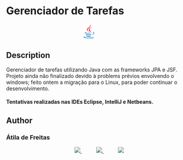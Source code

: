 # Gerenciador de Tarefas 
<p align="center">
    <img height="40" src="https://raw.githubusercontent.com/devicons/devicon/master/icons/java/java-original.svg">
    &nbsp;&nbsp;&nbsp;&nbsp;&nbsp;&nbsp;&nbsp;&nbsp;&nbsp;&nbsp;&nbsp;&nbsp;&nbsp;
</p>

## Description

Gerenciador de tarefas utilizando Java com as frameworks JPA e JSF. <br/>
Projeto ainda não finalizado devido à problems prévios envolvendo o windows;
feito ontem a migração para o Linux, para poder continuar o desenvolvimento. <br/>
#### Tentativas realizadas nas IDEs Eclipse, IntelliJ e Netbeans.

## Author

### Átila de Freitas
<p align="center">
  <a href="https://instagram.com/atiladefreitas.io">
        <img  src="https://img.shields.io/badge/-Instagram-%23E4405F?style=for-the-badge&logo=instagram&logoColor=white">
    </a>
    &nbsp;&nbsp;&nbsp;&nbsp;&nbsp;&nbsp;&nbsp;&nbsp;&nbsp;
    <a href="https://www.linkedin.com/in/atilafreitas">
        <img src="https://img.shields.io/badge/-LinkedIn-%230077B5?style=for-the-badge&logo=linkedin&logoColor=white">
    </a>
    &nbsp;&nbsp;&nbsp;&nbsp;&nbsp;&nbsp;&nbsp;&nbsp;&nbsp;
    <a href="mailto:atiladefreitas@protonmail.ch">
        <img src="https://img.shields.io/badge/-atiladefreitas@protonmail.ch-%230077B5?style=for-the-badge&logo=protonmail&logoColor=white&color=lightgrey">
    </a>
  </p>
